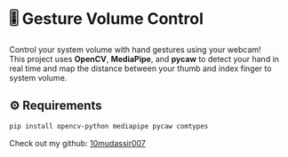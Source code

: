 # 🎚️ Gesture Volume Control

Control your system volume with hand gestures using your webcam!  
This project uses **OpenCV**, **MediaPipe**, and **pycaw** to detect your hand in real time and map the distance between your thumb and index finger to system volume.

## ⚙️ Requirements
```bash
pip install opencv-python mediapipe pycaw comtypes
```

Check out my github: [10mudassir007](https://github.com/10mudassir007)